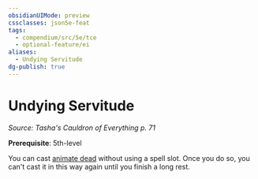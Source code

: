```yaml
---
obsidianUIMode: preview
cssclasses: json5e-feat
tags:
  - compendium/src/5e/tce
  - optional-feature/ei
aliases:
  - Undying Servitude
dg-publish: true
---
```

# Undying Servitude
*Source: Tasha's Cauldron of Everything p. 71*  

**Prerequisite**: 5th-level

You can cast [animate dead](/Admin/CLI/spells/animate-dead.md) without using a spell slot. Once you do so, you can't cast it in this way again until you finish a long rest.